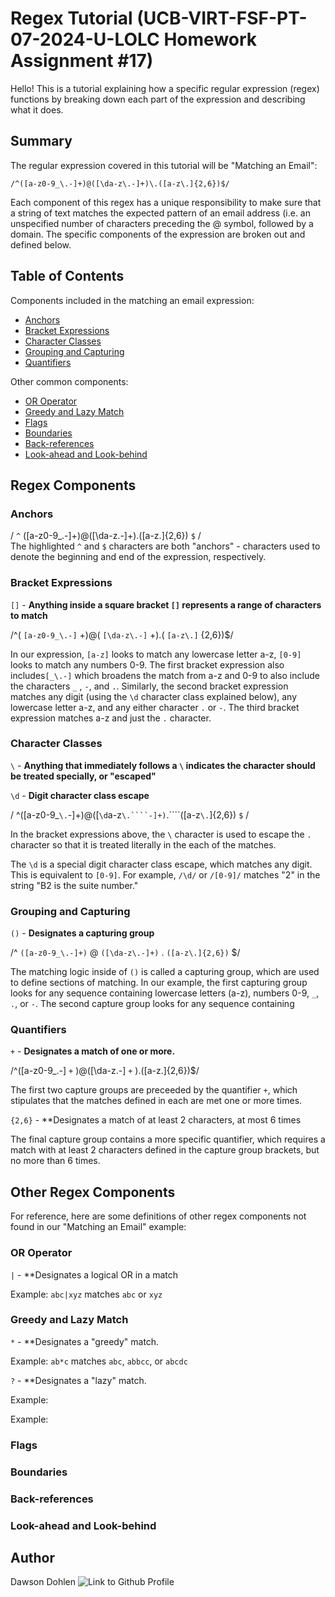 # Regex Tutorial (UCB-VIRT-FSF-PT-07-2024-U-LOLC Homework Assignment #17)

Hello! This is a tutorial explaining how a specific regular expression (regex) functions by breaking down each part of the expression and describing what it does.

## Summary

The regular expression covered in this tutorial will be "Matching an Email":

```/^([a-z0-9_\.-]+)@([\da-z\.-]+)\.([a-z\.]{2,6})$/```

Each component of this regex has a unique responsibility to make sure that a string of text matches the expected pattern of an email address (i.e. an unspecified number of characters preceding the @ symbol, followed by a domain.  The specific components of the expression are broken out and defined below.   

## Table of Contents
Components included in the matching an email expression: 
- [Anchors](#anchors)
- [Bracket Expressions](#bracket-expressions)
- [Character Classes](#character-classes)
- [Grouping and Capturing](#grouping-and-capturing)
- [Quantifiers](#quantifiers)


Other common components:
- [OR Operator](#or-operator)
- [Greedy and Lazy Match](#greedy-and-lazy-match)
- [Flags](#flags)
- [Boundaries](#boundaries)
- [Back-references](#back-references)
- [Look-ahead and Look-behind](#look-ahead-and-look-behind)

## Regex Components

### Anchors
/  ```^``` ([a-z0-9_\.-]+)@([\da-z\.-]+)\.([a-z\.]{2,6}) ```$``` /<br>
The highlighted ```^``` and ```$``` characters are both "anchors" - characters used to denote the beginning and end of the expression, respectively.  


### Bracket Expressions
```[]``` - **Anything inside a square bracket ```[]``` represents a range of characters to match**

/^( ```[a-z0-9_\.-]``` +)@( ```[\da-z\.-]``` +)\.( ```[a-z\.]``` {2,6})$/

In our expression, ```[a-z]``` looks to match any lowercase letter a-z, ```[0-9]``` looks to match any numbers 0-9.  The first bracket expression also includes```[_\.-]``` which broadens the match from a-z and 0-9 to also include the characters ```_``` , ```-```, and ```.```.  Similarly, the second bracket expression matches any digit (using the ```\d``` character class explained below), any lowercase letter a-z, and any either character ```.``` or ```-```. The third bracket expression matches a-z and just the ```.``` character.

### Character Classes
```\``` - **Anything that immediately follows a ```\``` indicates the character should be treated specially, or "escaped"**

```\d``` - **Digit character class escape**

/  ^([a-z0-9_```\.```-]+)@([```\d```a-z```\.````-]+)```\.````([a-z```\.```]{2,6}) ```$``` /<br>

In the bracket expressions above, the ```\``` character is used to escape the ```.``` character so that it is treated literally in the each of the matches.  

The ```\d``` is a special digit character class escape, which matches any digit.  This is equivalent to ```[0-9]```. For example, ```/\d/``` or ```/[0-9]/``` matches "2" in the string "B2 is the suite number."


### Grouping and Capturing
```()``` - **Designates a capturing group**

/^ ```([a-z0-9_\.-]+)``` @ ```([\da-z\.-]+)``` \. ```([a-z\.]{2,6})```   $/<br>

The matching logic inside of ```()``` is called a capturing group, which are used to define sections of matching.  In our example, the first capturing group looks for any sequence containing lowercase letters (a-z), numbers 0-9, ```_```, ```.```, or ```-```.  The second capture group looks for any sequence containing 

### Quantifiers
```+``` - **Designates a match of one or more.**

/^([a-z0-9_\.-] ```+``` )@([\da-z\.-] ```+``` )\.([a-z\.]{2,6})$/ <br>

The first two capture groups are preceeded by the quantifier ```+```, which stipulates that the matches defined in each are met one or more times. 

```{2,6}``` - **Designates a match of at least 2 characters, at most 6 times

The final capture group contains a more specific quantifier, which requires a match with at least 2 characters defined in the capture group brackets, but no more than 6 times. 


## Other Regex Components 
For reference, here are some definitions of other regex components not found in our "Matching an Email" example: 

### OR Operator

```|``` - **Designates a logical OR in a match

Example: ```abc|xyz``` matches ```abc``` or ```xyz```

### Greedy and Lazy Match

```*``` - **Designates a "greedy" match.

Example: ```ab*c``` matches ```abc```, ```abbcc```, or ```abcdc```

```?``` - **Designates a "lazy" match.

Example:

Example: 

### Flags

### Boundaries

### Back-references

### Look-ahead and Look-behind

## Author

Dawson Dohlen
![Link to Github Profile](https://www.github.com/dawsofd)

